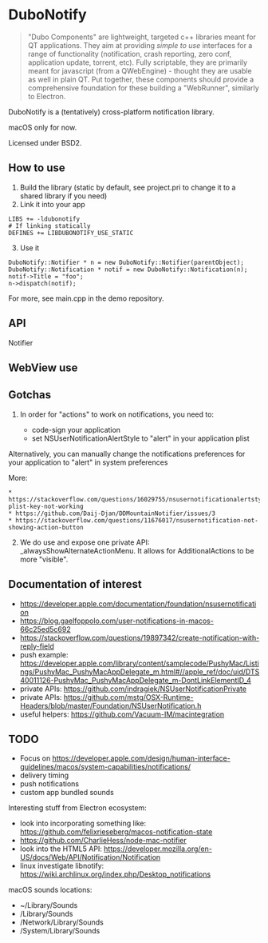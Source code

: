 # DuboNotify

> "Dubo Components" are lightweight, targeted c++ libraries meant for QT applications.
> They aim at providing *simple to use* interfaces for a range of functionality
(notification, crash reporting, zero conf, application update, torrent, etc).
> Fully scriptable, they are primarily meant for javascript (from a QWebEngine) - thought they are usable as well in plain QT.
> Put together, these components should provide a comprehensive foundation for these building a "WebRunner", similarly to Electron.

DuboNotify is a (tentatively) cross-platform notification library.

macOS only for now.

Licensed under BSD2.

## How to use

1. Build the library (static by default, see project.pri to change it to a shared library if you need)
2. Link it into your app
```
LIBS += -ldubonotify
# If linking statically
DEFINES += LIBDUBONOTIFY_USE_STATIC
```
3. Use it
```
DuboNotify::Notifier * n = new DuboNotify::Notifier(parentObject);
DuboNotify::Notification * notif = new DuboNotify::Notification(n);
notif->Title = "foo";
n->dispatch(notif);
```

For more, see main.cpp in the demo repository.

## API

Notifier

## WebView use


## Gotchas

1. In order for "actions" to work on notifications, you need to:

    * code-sign your application
    * set NSUserNotificationAlertStyle to "alert" in your application plist

Alternatively, you can manually change the notifications preferences for your application to "alert" in system preferences

More:

    * https://stackoverflow.com/questions/16029755/nsusernotificationalertstyle-plist-key-not-working
    * https://github.com/Daij-Djan/DDMountainNotifier/issues/3
    * https://stackoverflow.com/questions/11676017/nsusernotification-not-showing-action-button

2. We do use and expose one private API: _alwaysShowAlternateActionMenu. It allows for AdditionalActions to be more "visible".


## Documentation of interest

 * https://developer.apple.com/documentation/foundation/nsusernotification
 * https://blog.gaelfoppolo.com/user-notifications-in-macos-66c25ed5c692
 * https://stackoverflow.com/questions/19897342/create-notification-with-reply-field
 * push example: https://developer.apple.com/library/content/samplecode/PushyMac/Listings/PushyMac_PushyMacAppDelegate_m.html#//apple_ref/doc/uid/DTS40011126-PushyMac_PushyMacAppDelegate_m-DontLinkElementID_4
 * private APIs: https://github.com/indragiek/NSUserNotificationPrivate
 * private APIs: https://github.com/mstg/OSX-Runtime-Headers/blob/master/Foundation/NSUserNotification.h
 * useful helpers: https://github.com/Vacuum-IM/macintegration

## TODO

 * Focus on https://developer.apple.com/design/human-interface-guidelines/macos/system-capabilities/notifications/
 * delivery timing
 * push notifications
 * custom app bundled sounds

Interesting stuff from Electron ecosystem:

* look into incorporating something like: https://github.com/felixrieseberg/macos-notification-state
 * https://github.com/CharlieHess/node-mac-notifier
 * look into the HTML5 API: https://developer.mozilla.org/en-US/docs/Web/API/Notification/Notification
 * linux investigate libnotify: https://wiki.archlinux.org/index.php/Desktop_notifications

macOS sounds locations:

 * ~/Library/Sounds
 * /Library/Sounds
 * /Network/Library/Sounds
 * /System/Library/Sounds
